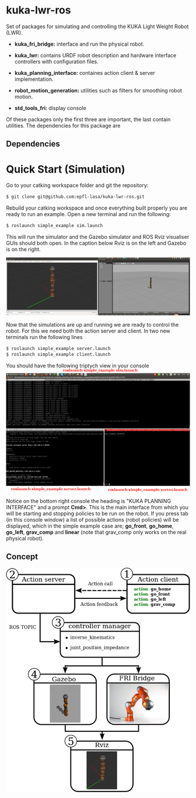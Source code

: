 # kuka-lwr-ros
Set of packages for simulating and controlling the KUKA Light Weight Robot (LWR). 

* **kuka_fri_bridge:**          interface and run the physical robot.
  
* **kuka_lwr:**                 contains URDF robot description and hardware interface controllers with configuration files.

* **kuka_planning_interface:**  containes action client & server implementation.

* **robot_motion_generation:**  utilities such as filters for smoothing robot motion.

* **std_tools_fri:**            display console 

Of these packages only the first three are important, the last contain utilities. The dependencies
for this package are

## Dependencies



# Quick Start (Simulation)

Go to your catking workspace folder and git the repository:
```sh
$ git clone git@github.com:epfl-lasa/kuka-lwr-ros.git
```
Rebuild your catking workspace and once everything built properly you are ready to run an example. Open 
a new terminal and run the following:
```sh
$ roslaunch simple_example sim.launch
```
This will run the simulator and the Gazebo simulator and ROS Rviz visualiser GUIs should both open. In the
caption below Rviz is on the left and Gazebo is on the right.

![alt text](readme/gazebo_rviz.png "Gazebo and Rviz GUIs")

Now that the simulations are up and running we are ready to control the robot. For this we need both the action 
server and client. In two new terminals run the following lines

```sh
$ roslaunch simple_example server.launch
$ roslaunch simple_example client.launch
```

You should have the following triptych view in your console 
![alt text](readme/console.png "Triptych console view")

Notice on the bottom right console the heading is "KUKA PLANNING INTERFACE" and a prompt **Cmd>**. This is 
the main interface from which you will be starting and stopping policies to be run on the robot. If you
press tab (in this console window) a list of possible actions (robot policies) will be displayed, which in the 
simple example case are; **go_front**, **go_home**,
**go_left**, **grav_comp** and **linear** (note that grav_comp only works on the real physical robot).

## Concept


![alt text](readme/concept.png "Description goes here")
